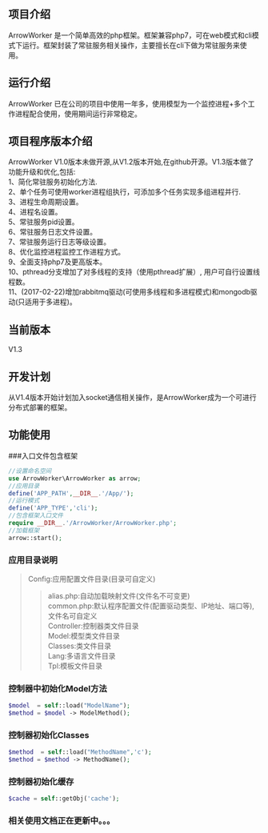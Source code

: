 ## 项目介绍
ArrowWorker 是一个简单高效的php框架。框架兼容php7，可在web模式和cli模式下运行。框架封装了常驻服务相关操作，主要擅长在cli下做为常驻服务来使用。
## 运行介绍
ArrowWorker 已在公司的项目中使用一年多，使用模型为一个监控进程+多个工作进程配合使用，使用期间运行非常稳定。
## 项目程序版本介绍
ArrowWorker V1.0版本未做开源,从V1.2版本开始,在github开源。V1.3版本做了功能升级和优化,包括:<br />
1、简化常驻服务初始化方法.<br />
2、单个任务可使用worker进程组执行，可添加多个任务实现多组进程并行.<br />
3、进程生命周期设置。<br />
4、进程名设置。<br />
5、常驻服务pid设置。<br />
6、常驻服务日志文件设置。<br />
7、常驻服务运行日志等级设置。<br />
8、优化监控进程监控工作进程方式。<br />
9、全面支持php7及更高版本。<br />
10、pthread分支增加了对多线程的支持（使用pthread扩展）, 用户可自行设置线程数。<br />
11、(2017-02-22)增加rabbitmq驱动(可使用多线程和多进程模式)和mongodb驱动(只适用于多进程)。<br />
## 当前版本
V1.3
## 开发计划
从V1.4版本开始计划加入socket通信相关操作，是ArrowWorker成为一个可进行分布式部署的框架。
## 功能使用
###入口文件包含框架
```php
//设置命名空间
use ArrowWorker\ArrowWorker as arrow;
//应用目录
define('APP_PATH',__DIR__.'/App/');
//运行模式
define('APP_TYPE','cli');
//包含框架入口文件
require __DIR__.'/ArrowWorker/ArrowWorker.php';
//加载框架
arrow::start();
```
### 应用目录说明
>Config:应用配置文件目录(目录可自定义)<br />
>>alias.php:自动加载映射文件(文件名不可变更)<br />
>>common.php:默认程序配置文件(配置驱动类型、IP地址、端口等),文件名可自定义<br />
>Controller:控制器类文件目录<br />
>Model:模型类文件目录<br />
>Classes:类文件目录<br />
>Lang:多语言文件目录<br />
>Tpl:模板文件目录<br />

### 控制器中初始化Model方法
```php
$model  = self::load("ModelName");
$method = $model -> ModelMethod();
```
### 控制器初始化Classes
```php
$method  = self::load("MethodName",'c');
$method = $method -> MethodName();
```
### 控制器初始化缓存
```php
$cache = self::getObj('cache');
```
### 相关使用文档正在更新中。。。
